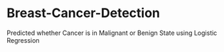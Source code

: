 # Breast-Cancer-Detection
Predicted whether Cancer is in Malignant or Benign State using Logistic Regression
